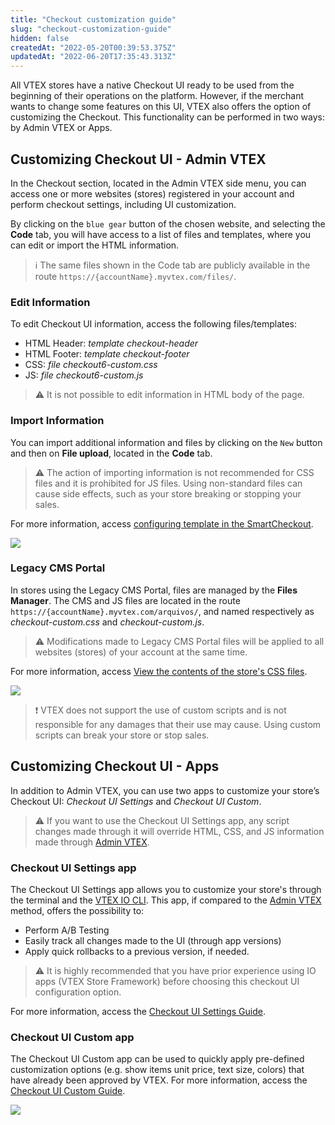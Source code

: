 ```yaml
---
title: "Checkout customization guide"
slug: "checkout-customization-guide"
hidden: false
createdAt: "2022-05-20T00:39:53.375Z"
updatedAt: "2022-06-20T17:35:43.313Z"
---
```


All VTEX stores have a native Checkout UI ready to be used from the beginning of their operations on the platform. However, if the merchant wants to change some features on this UI, VTEX also offers the option of customizing the Checkout. This functionality can be performed in two ways: by Admin VTEX or Apps.

## Customizing Checkout UI - Admin VTEX

In the Checkout section, located in the Admin VTEX side menu, you can access one or more websites (stores) registered in your account and perform checkout settings, including UI customization.

By clicking on the `blue gear` button of the chosen website, and selecting the **Code** tab, you will have access to a list of files and templates, where you can edit or import the HTML information.

> ℹ️ The same files shown in the Code tab are publicly available in the route `https://{accountName}.myvtex.com/files/`.

### Edit Information

To edit Checkout UI information, access the following files/templates:

- HTML Header: *template* *checkout-header*
- HTML Footer: *template* *checkout-footer*
- CSS: *file checkout6-custom.css*
- JS: *file checkout6-custom.js*

>⚠️ It is not possible to edit information in HTML body of the page.

### Import Information

You can import additional information and files by clicking on the `New` button and then on **File upload**, located in the **Code** tab.

>⚠️ The action of importing information is not recommended for CSS files and it is prohibited for JS files. Using non-standard files can cause side effects, such as your store breaking or stopping your sales.

For more information, access [configuring template in the SmartCheckout](https://help.vtex.com/en/tutorial/configurar-template-no-smartcheckout--frequentlyAskedQuestions_599#).

![](https://cdn.jsdelivr.net/gh/vtexdocs/dev-portal-content@main/images/checkout-customization-guide-0.PNG)

### Legacy CMS Portal

In stores using the Legacy CMS Portal, files are managed by the **Files Manager**. The CMS and JS files are located in the route `https://{accountName}.myvtex.com/arquivos/`, and named respectively as *checkout-custom.css* and *checkout-custom.js*.

>⚠️ Modifications made to Legacy CMS Portal files will be applied to all websites (stores) of your account at the same time.

For more information, access [View the contents of the store's CSS files](https://help.vtex.com/en/tutorial/view-the-contents-of-the-stores-css-files--U5v7DXpRSee86uqiKQUQi#).

![](https://cdn.jsdelivr.net/gh/vtexdocs/dev-portal-content@main/images/checkout-customization-guide-1.PNG)

> ❗ VTEX does not support the use of custom scripts and is not responsible for any damages that their use may cause. Using custom scripts can break your store or stop sales.

## Customizing Checkout UI - Apps

In addition to Admin VTEX, you can use two apps to customize your store’s Checkout UI: *Checkout UI Settings* and *Checkout UI Custom*.

>⚠️ If you want to use the Checkout UI Settings app, any script changes made through it will override HTML, CSS, and JS information made through [Admin VTEX](https://developers.vtex.com/docs/guides/vtex-checkout-ui-settings).

### Checkout UI Settings app

The Checkout UI Settings app allows you to customize your store's through the terminal and the [VTEX IO CLI](https://developers.vtex.com/docs/guides/vtex-io-documentation-vtex-io-cli-install). This app, if compared to the [Admin VTEX](https://developers.vtex.com/docs/guides/vtex-checkout-ui-settings) method, offers the possibility to:

- Perform A/B Testing
- Easily track all changes made to the UI (through app versions)
- Apply quick rollbacks to a previous version, if needed.

>⚠️ It is highly recommended that you have prior experience using IO apps (VTEX Store Framework) before choosing this checkout UI configuration option.

For more information, access the [Checkout UI Settings Guide](https://developers.vtex.com/docs/guides/vtex-checkout-ui-settings).

### Checkout UI Custom app

The Checkout UI Custom app can be used to quickly apply pre-defined customization options (e.g. show items unit price, text size, colors) that have already been approved by VTEX. For more information, access the [Checkout UI Custom Guide](https://developers.vtex.com/docs/guides/vtex-checkout-ui-custom-v0).

![](https://cdn.jsdelivr.net/gh/vtexdocs/dev-portal-content@main/images/checkout-customization-guide-2.PNG)
